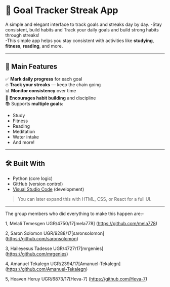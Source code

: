 # 🎯 Goal Tracker Streak App
A simple and elegant interface to track goals and streaks day by day.
-Stay consistent, build habits and Track your daily goals and build strong habits through streaks!  
-This simple app helps you stay consistent with activities like **studying**, **fitness**, **reading**, and more.

---

## 🌟 Main Features

✅ **Mark daily progress** for each goal  
🔥 **Track your streaks** — keep the chain going  
📊 **Monitor consistency** over time  
🧠 **Encourages habit building** and discipline  
📚 Supports **multiple goals**:  
- Study  
- Fitness  
- Reading  
- Meditation  
- Water intake  
- And more!

---

## 🛠️ Built With

- Python (core logic)
- GitHub (version control)
- [Visual Studio Code](https://code.visualstudio.com/) (development)

> You can later expand this with HTML, CSS, or React for a full UI.

---
The group members who did everything to make this happen are:-

1, Melali Temesgen UGR/4750/17[mela778] (https://github.com/mela778)

2, Saron Solomon UGR/9288/17[saronsolomon] (https://github.com/saronsolomon)

3, Haileyesus Tadesse UGR/4727/17[mrgenies] (https://github.com/mrgenies)

4, Amanuel Tekalegn UGR/2394/17[Amanuel-Tekalegn] (https://github.com/Amanuel-Tekalegn)

5, Heaven Heruy UGR/6873/17[Heva-7] (https://github.com/Heva-7)

